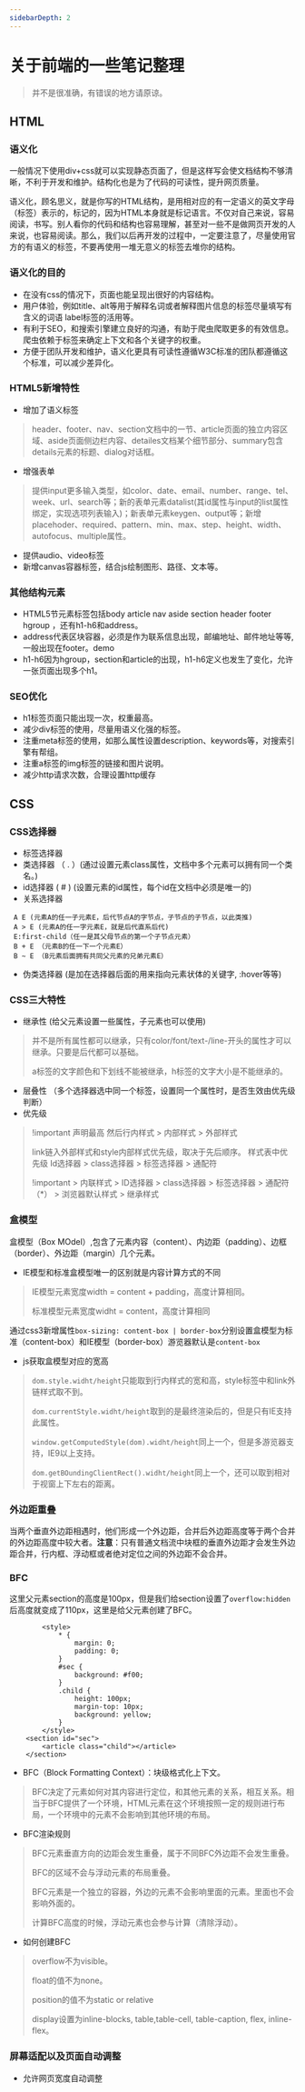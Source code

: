 ```yaml
---
sidebarDepth: 2
---
```

# 关于前端的一些笔记整理
> 并不是很准确，有错误的地方请原谅。

## HTML

### 语义化
一般情况下使用div+css就可以实现静态页面了，但是这样写会使文档结构不够清晰，不利于开发和维护。结构化也是为了代码的可读性，提升网页质量。

语义化，顾名思义，就是你写的HTML结构，是用相对应的有一定语义的英文字母（标签）表示的，标记的，因为HTML本身就是标记语言。不仅对自己来说，容易阅读，书写。别人看你的代码和结构也容易理解，甚至对一些不是做网页开发的人来说，也容易阅读。那么，我们以后再开发的过程中，一定要注意了，尽量使用官方的有语义的标签，不要再使用一堆无意义的标签去堆你的结构。

### 语义化的目的
- 在没有css的情况下，页面也能呈现出很好的内容结构。
- 用户体验，例如title、alt等用于解释名词或者解释图片信息的标签尽量填写有含义的词语
label标签的活用等。
- 有利于SEO，和搜索引擎建立良好的沟通，有助于爬虫爬取更多的有效信息。爬虫依赖于标签来确定上下文和各个关键字的权重。
- 方便于团队开发和维护，语义化更具有可读性遵循W3C标准的团队都遵循这个标准，可以减少差异化。

### HTML5新增特性
- 增加了语义标签
> header、footer、nav、section文档中的一节、article页面的独立内容区域、aside页面侧边栏内容、detailes文档某个细节部分、summary包含details元素的标题、dialog对话框。
- 增强表单
> 提供input更多输入类型，如color、date、email、number、range、tel、week、url、search等；新的表单元素datalist(其id属性与input的list属性绑定，实现选项列表输入)；新表单元素keygen、output等；新增placehoder、required、pattern、min、max、step、height、width、autofocus、multiple属性。
- 提供audio、video标签
- 新增canvas容器标签，结合js绘制图形、路径、文本等。

### 其他结构元素
- HTML5节元素标签包括body article nav aside section header footer hgroup ，还有h1-h6和address。
- address代表区块容器，必须是作为联系信息出现，邮编地址、邮件地址等等,一般出现在footer。demo
- h1-h6因为hgroup，section和article的出现，h1-h6定义也发生了变化，允许一张页面出现多个h1。

### SEO优化
- h1标签页面只能出现一次，权重最高。
- 减少div标签的使用，尽量用语义化强的标签。
- 注重meta标签的使用，如那么属性设置description、keywords等，对搜索引擎有帮组。
- 注重a标签的img标签的链接和图片说明。
- 减少http请求次数，合理设置http缓存


## CSS

### CSS选择器
- 标签选择器
- 类选择器 （ . ）(通过设置元素class属性，文档中多个元素可以拥有同一个类名。)
- id选择器 ( # ) (设置元素的id属性，每个id在文档中必须是唯一的)
- 关系选择器
```
 A E (元素A的任一子元素E，后代节点A的字节点，子节点的子节点，以此类推)
 A > E (元素A的任一字元素E，就是后代直系后代)
 E:first-child（任一是其父母节点的第一个子节点元素）
 B + E （元素B的任一下一个元素E）
 B ~ E （B元素后面拥有共同父元素的兄弟元素E）
 ```
 - 伪类选择器 (是加在选择器后面的用来指向元素状体的关键字,  :hover等等)
 ### CSS三大特性
 - 继承性  (给父元素设置一些属性，子元素也可以使用)
 > 并不是所有属性都可以继承，只有color/font/text-/line-开头的属性才可以继承。只要是后代都可以基础。
 >
 >a标签的文字颜色和下划线不能被继承，h标签的文字大小是不能继承的。
 - 层叠性 （多个选择器选中同一个标签，设置同一个属性时，是否生效由优先级判断）
 - 优先级
 > !important 声明最高  然后行内样式 > 内部样式 > 外部样式
 >
 >link链入外部样式和style内部样式优先级，取决于先后顺序。
 > 样式表中优先级 Id选择器 > class选择器 > 标签选择器 > 通配符
 >
 >!important > 内联样式 > ID选择器 > class选择器 > 标签选择器 > 通配符（*） > 浏览器默认样式 > 继承样式

 ### 盒模型
 盒模型（Box MOdel）,包含了元素内容（content）、内边距（padding）、边框（border）、外边距（margin）几个元素。

 - IE模型和标准盒模型唯一的区别就是内容计算方式的不同
 >IE模型元素宽度width = content + padding，高度计算相同。
 >
 >标准模型元素宽度widht = content，高度计算相同

 通过css3新增属性`box-sizing: content-box | border-box`分别设置盒模型为标准（content-box）和IE模型（border-box）游览器默认是`content-box`

 - js获取盒模型对应的宽高
 >`dom.style.widht/height`只能取到行内样式的宽和高，style标签中和link外链样式取不到。
 >
 >`dom.currentStyle.widht/height`取到的是最终渲染后的，但是只有IE支持此属性。
 >
 >`window.getComputedStyle(dom).widht/height`同上一个，但是多游览器支持，IE9以上支持。
 >
 >`dom.getBOundingClientRect().widht/height`同上一个，还可以取到相对于视窗上下左右的距离。

 ### 外边距重叠
当两个垂直外边距相遇时，他们形成一个外边距，合并后外边距高度等于两个合并的外边距高度中较大者。**注意**：只有普通文档流中块框的垂直外边距才会发生外边距合并，行内框、浮动框或者绝对定位之间的外边距不会合并。

### BFC
这里父元素section的高度是100px，但是我们给section设置了`overflow:hidden`后高度就变成了110px，这里是给父元素创建了BFC。
```
        <style>
            * {
                margin: 0;
                padding: 0;
            }
            #sec {
                background: #f00;
            }
            .child {
                height: 100px;
                margin-top: 10px;
                background: yellow;
            }
        </style>
    <section id="sec">
        <article class="child"></article>
    </section>
```
- BFC（Block Formatting Context）：块级格式化上下文。
> BFC决定了元素如何对其内容进行定位，和其他元素的关系，相互关系。相当于BFC提供了一个环境，HTML元素在这个环境按照一定的规则进行布局，一个环境中的元素不会影响到其他环境的布局。

- BFC渲染规则
>BFC元素垂直方向的边距会发生重叠，属于不同BFC外边距不会发生重叠。
>
>BFC的区域不会与浮动元素的布局重叠。
>
>BFC元素是一个独立的容器，外边的元素不会影响里面的元素。里面也不会影响外面的。
>
>计算BFC高度的时候，浮动元素也会参与计算（清除浮动）。

- 如何创建BFC
>overflow不为visible。
>
>float的值不为none。
>
>position的值不为static  or  relative
>
>display设置为inline-blocks, table,table-cell, table-caption, flex, inline-flex。

### 屏幕适配以及页面自动调整
- 允许网页宽度自动调整
> <meta name="viewport" content="width=device-width,initial-scale=1" />